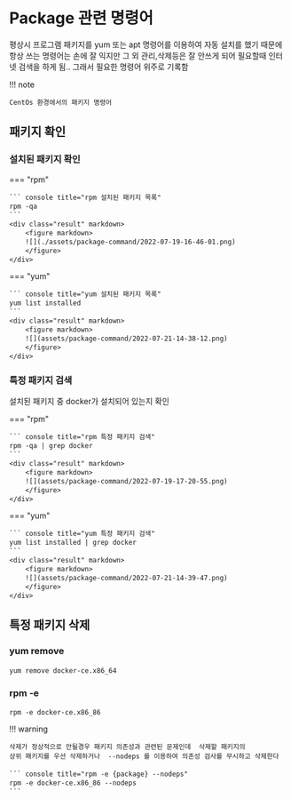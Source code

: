 # Package 관련 명령어

평상시 프로그램 패키지를 yum 또는 apt 명령어를 이용하여 자동 설치를 했기 때문에 항상 쓰는
명령어는 손에 잘 익지만 그 외 관리,삭제등은 잘 안쓰게 되어 필요할때 인터넷 검색을 하게 됨..
그래서 필요한 명령어 위주로 기록함

!!! note

    CentOs 환경에서의 패키지 명령어


## 패키지 확인

### 설치된 패키지 확인

=== "rpm"

    ``` console title="rpm 설치된 패키지 목록"
    rpm -qa
    ```
    <div class="result" markdown>
        <figure markdown>
        ![](./assets/package-command/2022-07-19-16-46-01.png)
        </figure>
    </div> 

=== "yum"

    ``` console title="yum 설치된 패키지 목록"
    yum list installed
    ```
    <div class="result" markdown>
        <figure markdown>
        ![](assets/package-command/2022-07-21-14-38-12.png)
        </figure>
    </div>    
    

<!-- <div class="result" markdown>
<figure markdown>
![](./assets/package-command/2022-07-19-16-46-01.png)
<figcaption>OS에 설치된 모든 패키지 목록</figcaption>
</figure>
</div> -->

### 특정 패키지 검색

설치된 패키지 중 docker가 설치되어 있는지 확인

=== "rpm"

    ``` console title="rpm 특정 패키지 검색"
    rpm -qa | grep docker
    ```
    <div class="result" markdown>
        <figure markdown>
        ![](assets/package-command/2022-07-19-17-20-55.png)
        </figure>
    </div> 

=== "yum"

    ``` console title="yum 특정 패키지 검색"
    yum list installed | grep docker
    ```
    <div class="result" markdown>
        <figure markdown>
        ![](assets/package-command/2022-07-21-14-39-47.png)
        </figure>
    </div> 


## 특정 패키지 삭제

### yum remove

``` console title="yum remove {package}"
yum remove docker-ce.x86_64
```

### rpm -e

``` console title="rpm -e {package}"
rpm -e docker-ce.x86_86
```

!!! warning 
    
    삭제가 정상적으로 안될경우 패키지 의존성과 관련된 문제인데  삭제할 패키지의
    상위 패키지를 우선 삭제하거나  --nodeps 를 이용하여 의존성 검사를 무시하고 삭제한다 

    ``` console title="rpm -e {package} --nodeps"
    rpm -e docker-ce.x86_86 --nodeps
    ```














